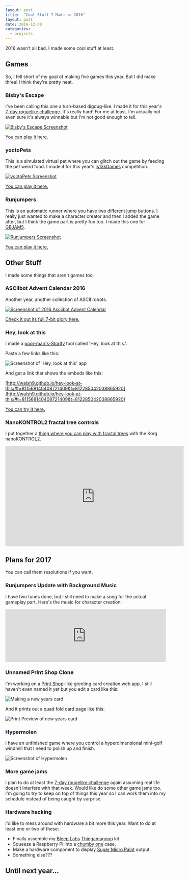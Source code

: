 ```yaml
---
layout: post
title:  "Cool Stuff I Made in 2016"
layout: post
date: 2016-12-30
categories:
  - projects
---
```


2016 wasn't all bad. I made some cool stuff at least.

## Games

So, I fell short of my goal of making five games this year. But I did make three! I think they're pretty neat.

### Bisby's Escape

I've been calling this one a turn-based digdug-like. I made it for this year's [7-day roguelike challenge](http://7drl.org/about/). It's really hard! For me at least. I'm actually not even sure it's always winnable but I'm not good enough to tell.

[![Bisby's Escape Screenshot](/i/2016-bisby.png)](https://walsh9.github.io/7drl2016/)

[You can play it here.](https://walsh9.github.io/7drl2016/)

### yoctoPets

This is a simulated virtual pet where you can glitch out the game by feeding the pet weird food. I made it for this year's [js13kGames](http://js13kgames.com/) competition.

[![yoctoPets Screenshot](/i/2016-yoctopets.png)](http://js13kgames.com/games/yoctopets/index.html)

[You can play it here.](http://js13kgames.com/games/yoctopets/index.html)

### Runjumpers

This is an automatic runner where you have two different jump buttons. I really just wanted to make a character creator and then I added the game after, but I think the game part is pretty fun too. I made this one for [GBJAM5](https://itch.io/jam/gbjam-5).

[![Runjumpers Screenshot](/i/2016-runjumpers.png)](https://walsh9.github.io/runjumpers/)

[You can play it here.](https://walsh9.github.io/runjumpers/)

## Other Stuff

I made some things that aren't games too.

### ASCIIbot Advent Calendar 2016

Another year, another collection of ASCII robots.

[![Screenshot of 2016 Asciibot Advent Calendar](/i/2016-advent.png)](http://asciibotics.org/)

[Check it out its full 7-bit glory here.](http://asciibotics.org/)

### Hey, look at this

I made a [poor-man's-Storify](http://walsh9.github.io/hey-look-at-this/) tool called 'Hey, look at this.'.

Paste a few links like this:

![Screenshot of 'Hey, look at this' app](/i/2016-heylook.png)

And get a link that shows the embeds like this:

[http://walsh9.github.io/hey-look-at-this/#t=811568140408721409&t=812285042038865920](http://walsh9.github.io/hey-look-at-this/#t=811568140408721409&t=812285042038865920)

[You can try it here.](http://walsh9.github.io/hey-look-at-this/)

### NanoKONTROL2 fractal tree controls

I put together a [thing where you can play with fractal trees](/projects/nanokontroltrees) with the Korg nanoKONTROL2.

<iframe width="560" height="315" src="https://www.youtube.com/embed/8QnNRrv1Xkk" frameborder="0" allowfullscreen></iframe>
<br>

## Plans for 2017

You can call them resolutions if you want.

### Runjumpers Update with Background Music
I have two tunes done, but I still need to make a song for the actual gameplay part.
Here's the music for character creation:

<iframe width="100%" height="166" scrolling="no" frameborder="no" src="https://w.soundcloud.com/player/?url=https%3A//api.soundcloud.com/tracks/300214969&amp;color=ff5500&amp;auto_play=false&amp;hide_related=false&amp;show_comments=true&amp;show_user=true&amp;show_reposts=false"></iframe><br/>

### Unnamed Print Shop Clone

I'm working on a [Print Shop](https://archive.org/details/The_Print_Shop_1984_Broderbund)-like greeting card creation web app. I still haven't even named it yet but you edit a card like this:

![Making a new years card](/i/2016-print1.png)

And it prints out a quad fold card page like this:

![Print Preview of new years card](/i/2016-print2.png)

### Hypermolen

I have an unfinished game where you control a hyperdimensional mini-golf windmill that I need to polish up and finish.

![Screenshot of Hypermolen](/i/2016-hypermolen.png)

### More game jams

I plan to do at least the [7-day rougelike challenge](http://7drl.org/about/) again assuming real life doesn't interfere with that week. Would like do some other game jams too. I'm going to try to keep on top of things this year so I can work them into my schedule instead of being caught by surprise.

### Hardware hacking

I'd like to mess around with hardware a bit more this year. Want to do at least one or two of these:

* Finally assemble my [Bleep Labs](http://bleeplabs.com/) [Thingamagoop](http://bleeplabs.com/store/thingamagoop-2x/) kit. 
* Squeeze a Raspberry Pi into a [chumby one](http://www.thechumbystore.com/chumby-one-used/) case. 
* Make a hardware component to display [Super Micro Paint](https://walsh9.github.io/super-micro-paint/) output.
* Something else???

## Until next year...
